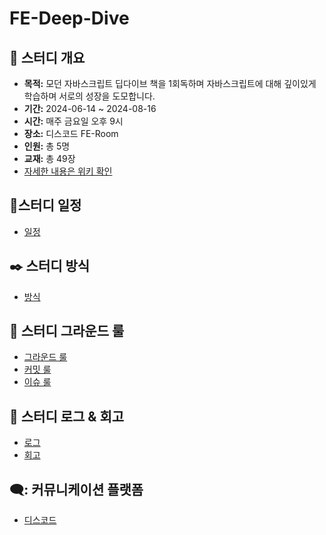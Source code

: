 # FE-Deep-Dive 

## :book: 스터디 개요 
- **목적:** 모던 자바스크립트 딥다이브 책을 1회독하며 자바스크립트에 대해 깊이있게 학습하며 서로의 성장을 도모합니다.
- **기간:** 2024-06-14 ~ 2024-08-16
- **시간:** 매주 금요일 오후 9시
- **장소:** 디스코드 FE-Room
- **인원:** 총 5명
- **교재:** 총 49장
- [자세한 내용은 위키 확인](https://github.com/Keep-Going-Web-Study/FE-Deep-Dive/wiki)

## 📆스터디 일정
- [일정](https://github.com/Keep-Going-Web-Study/FE-Deep-Dive/wiki/Schedule)

## :black_nib: 스터디 방식
- [방식](https://github.com/Keep-Going-Web-Study/FE-Deep-Dive/wiki/Method)

## :scroll: 스터디 그라운드 룰
- [그라운드 룰](https://github.com/Keep-Going-Web-Study/FE-Deep-Dive/wiki/GroundRules)
- [커밋 룰](https://github.com/Keep-Going-Web-Study/FE-Deep-Dive/wiki/CommitRules)
- [이슈 룰](https://github.com/Keep-Going-Web-Study/FE-Deep-Dive/wiki/IssueRules)

## 📝 스터디 로그 & 회고
- [로그](https://github.com/Keep-Going-Web-Study/FE-Deep-Dive/wiki/Logs)
- [회고](https://github.com/Keep-Going-Web-Study/FE-Deep-Dive/wiki/Retrospectives)

## 🗨️: 커뮤니케이션 플랫폼
- [디스코드](https://discord.gg/BdeZUueXbj) 
